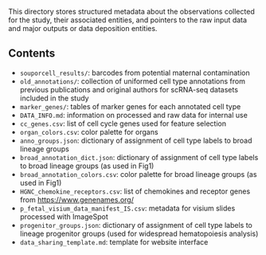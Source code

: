 This directory stores structured metadata about the observations collected for the study, their associated entities, and pointers to the raw input data and major outputs or data deposition entities.

## Contents
<!-- * `manual_annotation/`: tables of refined annotations post-integration -->
* `souporcell_results/`: barcodes from potential maternal contamination 
* `old_annotations/`: collection of uniformed cell type annotations from previous publications and original authors for scRNA-seq datasets included in the study
* `marker_genes/`: tables of marker genes for each annotated cell type
* `DATA_INFO.md`: information on processed and raw data for internal use
* `cc_genes.csv`: list of cell cycle genes used for feature selection
* `organ_colors.csv`: color palette for organs
* `anno_groups.json`: dictionary of assignment of cell type labels to broad lineage groups
* `broad_annotation_dict.json`: dictionary of assignment of cell type labels to broad lineage groups (as used in Fig1)
* `broad_annotation_colors.csv`: color palette for broad lineage groups (as used in Fig1)
* `HGNC_chemokine_receptors.csv`: list of chemokines and receptor genes from https://www.genenames.org/
* `p_fetal_visium_data_manifest_IS.csv`: metadata for visium slides processed with ImageSpot
* `progenitor_groups.json`: dictionary of assignment of cell type labels to lineage progenitor groups (used for widespread hematopoiesis analysis)
* `data_sharing_template.md`: template for website interface

